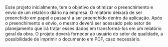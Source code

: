 Esse projeto inicialmente, tem o objetivo de otimizar o preenchimento e envio de um relatório diário na empresa. O relatório deixará de ser preenchido em papel e passará a ser preenchido dentro da aplicação. 
Após o preenchimento e envio, o mesmo deverá ser acessado pelo setor de planejamento que irá tratar esses dados em transformá-los em um relatório geral da obra.
O projeto deverá fornecer ao usuário do setor de qualidade, a possibilidade de imprimir o documento em PDF, caso necessário.
